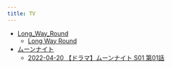 ```yaml
---
title: TV
---
```



- [Long_Way_Round](./Long_Way_Round/index.md)
    - [Long Way Round](./../../../d/2008/12/11/【TV】Long_Way_Round.md)
- [ムーンナイト](./ムーンナイト/index.md)
    - [2022-04-20 【ドラマ】ムーンナイト S01 第01話](./../../../d/2022/04/20/2022-04-20_【ドラマ】ムーンナイト_S01_第01話.md)




